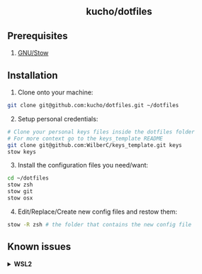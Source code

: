 <h2 align="center">kucho/dotfiles</h2>

## Prerequisites
1. [GNU/Stow](https://www.gnu.org/software/stow/)

##  Installation

1. Clone onto your machine:
  ```bash
  git clone git@github.com:kucho/dotfiles.git ~/dotfiles
  ```

2. Setup personal credentials:
  ```bash
  # Clone your personal keys files inside the dotfiles folder
  # For more context go to the keys_template README
  git clone git@github.com:WilberC/keys_template.git keys
  stow keys
  ```

3. Install the configuration files you need/want:
  ```bash
  cd ~/dotfiles
  stow zsh
  stow git
  stow osx
  ```

4. Edit/Replace/Create new config files and restow them:
  ```bash
  stow -R zsh # the folder that contains the new config file
  ```

## Known issues

<details>
  <summary><b>WSL2</b></summary>


- If you're getting `"warning: Empty last update token."` it is due to `fsmonitor` is `true` at the `git/.gitconfig` file. There is two solucions for that
    - The not recommended one is to simple set it as `false`
    - The second one is to upgrade the `git version` because it was solved at `2.36.1` so to upgrade it is as simple as:
    ```bash
    git --version # it must be >= 2.36.1
    # if not let's upgrade git
    sudo add-apt-repository ppa:git-core/ppa
    sudo apt update && sudo apt upgrade -y
    ```
</details>

